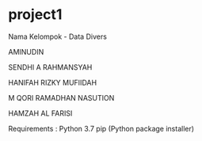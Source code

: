 # project1

Nama Kelompok - Data Divers

AMINUDIN

SENDHI A RAHMANSYAH

HANIFAH RIZKY MUFIIDAH

M QORI RAMADHAN NASUTION

HAMZAH AL FARISI

Requirements :
Python 3.7
pip (Python package installer)
